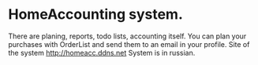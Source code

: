 # HomeAccounting system.
There are planing, reports, todo lists, accounting itself. You can plan your purchases with OrderList and send them to an email in your profile. 
Site of the system http://homeacc.ddns.net
System is in russian.
